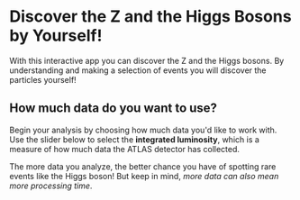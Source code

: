 # Discover the Z and the Higgs Bosons by Yourself!
 With this interactive app you can discover the Z and the Higgs bosons. By understanding and making a selection of events you will discover the particles yourself!

## How much data do you want to use?
Begin your analysis by choosing how much data you'd like to work with. Use the slider below to select the **integrated luminosity**, which is a measure of how much data the ATLAS detector has collected.

The more data you analyze, the better chance you have of spotting rare events like the Higgs boson! But keep in mind, *more data can also mean more processing time*.